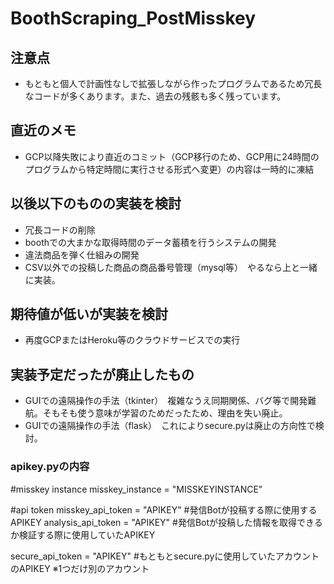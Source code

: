# BoothScraping_PostMisskey

## 注意点
- もともと個人で計画性なしで拡張しながら作ったプログラムであるため冗長なコードが多くあります。また、過去の残骸も多く残っています。

## 直近のメモ
- GCP以降失敗により直近のコミット（GCP移行のため、GCP用に24時間のプログラムから特定時間に実行させる形式へ変更）の内容は一時的に凍結

## 以後以下のものの実装を検討
- 冗長コードの削除
- boothでの大まかな取得時間のデータ蓄積を行うシステムの開発
- 違法商品を弾く仕組みの開発
- CSV以外での投稿した商品の商品番号管理（mysql等）　やるなら上と一緒に実装。

## 期待値が低いが実装を検討
- 再度GCPまたはHeroku等のクラウドサービスでの実行

## 実装予定だったが廃止したもの
- GUIでの遠隔操作の手法（tkinter）　複雑なうえ同期関係、バグ等で開発難航。そもそも使う意味が学習のためだったため、理由を失い廃止。
- GUIでの遠隔操作の手法（flask）　これによりsecure.pyは廃止の方向性で検討。

### apikey.pyの内容

#misskey instance
misskey_instance = "MISSKEYINSTANCE"

#api token
misskey_api_token = "APIKEY"  #発信Botが投稿する際に使用するAPIKEY
analysis_api_token = "APIKEY" #発信Botが投稿した情報を取得できるか検証する際に使用していたAPIKEY

secure_api_token = "APIKEY"   #もともとsecure.pyに使用していたアカウントのAPIKEY ※1つだけ別のアカウント
